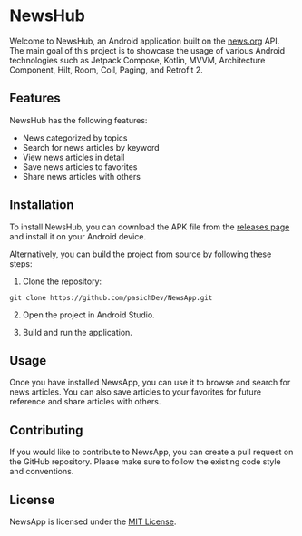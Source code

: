 # NewsHub

Welcome to NewsHub, an Android application built on the [news.org](https://newsapi.org/) API. The main goal of this project is to showcase the usage of various Android technologies such as Jetpack Compose, Kotlin, MVVM, Architecture Component, Hilt, Room, Coil, Paging, and Retrofit 2.

## Features

NewsHub has the following features:

- News categorized by topics
- Search for news articles by keyword
- View news articles in detail
- Save news articles to favorites
- Share news articles with others

## Installation

To install NewsHub, you can download the APK file from the [releases page](https://github.com/pasichDev/NewsHub/releases) and install it on your Android device.

Alternatively, you can build the project from source by following these steps:

1. Clone the repository:

```
git clone https://github.com/pasichDev/NewsApp.git
```


2. Open the project in Android Studio.

3. Build and run the application.

## Usage

Once you have installed NewsApp, you can use it to browse and search for news articles. You can also save articles to your favorites for future reference and share articles with others.

## Contributing

If you would like to contribute to NewsApp, you can create a pull request on the GitHub repository. Please make sure to follow the existing code style and conventions. 

## License

NewsApp is licensed under the [MIT License](https://github.com/pasichDev/NewsHub/blob/main/LICENSE).

